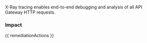 
X-Ray tracing enables end-to-end debugging and analysis of all API Gateway HTTP requests.


### Impact
<!-- Add Impact here -->

<!-- DO NOT CHANGE -->
{{ remediationActions }}


